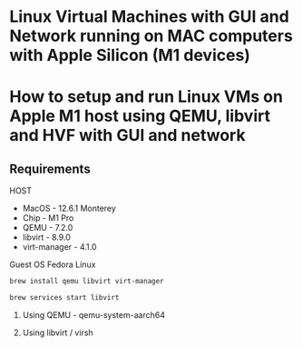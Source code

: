 # Linux Virtual Machines with GUI and Network running on MAC computers with Apple Silicon (M1 devices)         

# How to setup and run Linux VMs on Apple M1 host using QEMU, libvirt and HVF with GUI and network        

## Requirements

HOST
- MacOS - 12.6.1 Monterey
- Chip - M1 Pro
- QEMU - 7.2.0  
- libvirt - 8.9.0  
- virt-manager - 4.1.0  

Guest OS Fedora Linux


```sh
brew install qemu libvirt virt-manager

brew services start libvirt
```

1. Using QEMU - qemu-system-aarch64

2. Using libvirt / virsh



